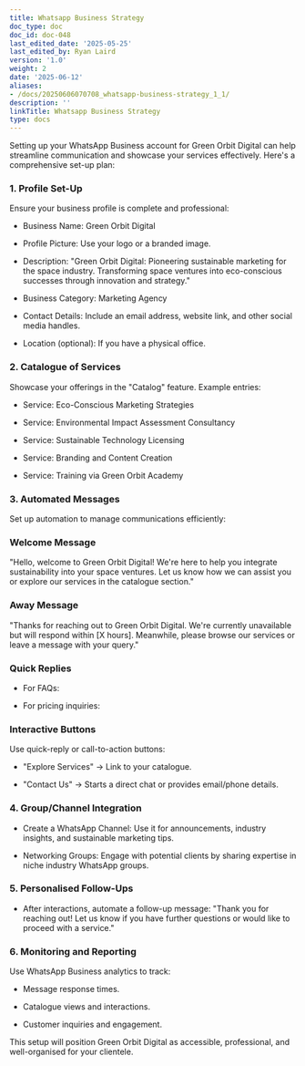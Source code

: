 ```yaml
---
title: Whatsapp Business Strategy
doc_type: doc
doc_id: doc-048
last_edited_date: '2025-05-25'
last_edited_by: Ryan Laird
version: '1.0'
weight: 2
date: '2025-06-12'
aliases:
- /docs/20250606070708_whatsapp-business-strategy_1_1/
description: ''
linkTitle: Whatsapp Business Strategy
type: docs
---
```


Setting up your WhatsApp Business account for Green Orbit Digital can help streamline communication and showcase your services effectively. Here's a comprehensive set-up plan:

<!-- Unsupported block type: divider -->

### 1. Profile Set-Up

Ensure your business profile is complete and professional:

- Business Name: Green Orbit Digital

- Profile Picture: Use your logo or a branded image.

- Description:
"Green Orbit Digital: Pioneering sustainable marketing for the space industry. Transforming space ventures into eco-conscious successes through innovation and strategy."

- Business Category: Marketing Agency

- Contact Details: Include an email address, website link, and other social media handles.

- Location (optional): If you have a physical office.

<!-- Unsupported block type: divider -->

### 2. Catalogue of Services

Showcase your offerings in the "Catalog" feature. Example entries:

- Service: Eco-Conscious Marketing Strategies

- Service: Environmental Impact Assessment Consultancy

- Service: Sustainable Technology Licensing

- Service: Branding and Content Creation

- Service: Training via Green Orbit Academy

<!-- Unsupported block type: divider -->

### 3. Automated Messages

Set up automation to manage communications efficiently:

### Welcome Message

"Hello, welcome to Green Orbit Digital! We're here to help you integrate sustainability into your space ventures. Let us know how we can assist you or explore our services in the catalogue section."

### Away Message

"Thanks for reaching out to Green Orbit Digital. We're currently unavailable but will respond within [X hours]. Meanwhile, please browse our services or leave a message with your query."

### Quick Replies

- For FAQs:

- For pricing inquiries:

### Interactive Buttons

Use quick-reply or call-to-action buttons:

- "Explore Services" → Link to your catalogue.

- "Contact Us" → Starts a direct chat or provides email/phone details.

<!-- Unsupported block type: divider -->

### 4. Group/Channel Integration

- Create a WhatsApp Channel: Use it for announcements, industry insights, and sustainable marketing tips.

- Networking Groups: Engage with potential clients by sharing expertise in niche industry WhatsApp groups.

<!-- Unsupported block type: divider -->

### 5. Personalised Follow-Ups

- After interactions, automate a follow-up message:
"Thank you for reaching out! Let us know if you have further questions or would like to proceed with a service."

<!-- Unsupported block type: divider -->

### 6. Monitoring and Reporting

Use WhatsApp Business analytics to track:

- Message response times.

- Catalogue views and interactions.

- Customer inquiries and engagement.

This setup will position Green Orbit Digital as accessible, professional, and well-organised for your clientele.
